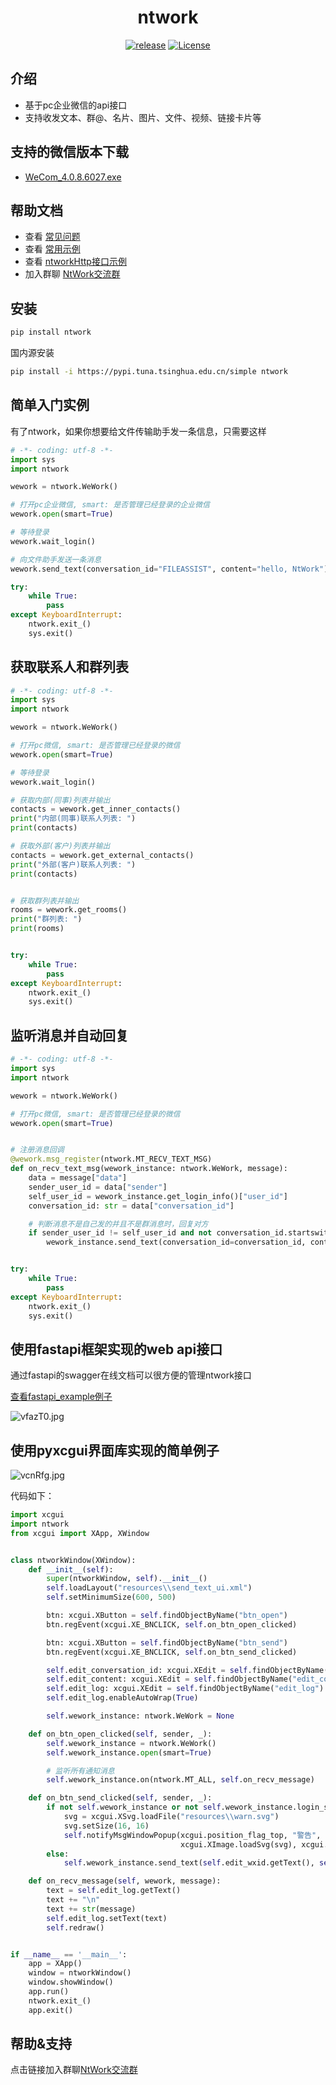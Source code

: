 <h1 align="center">ntwork</h1>
<p align="center">
    <a href="https://github.com/smallevilbeast/ntwork/releases"><img src="https://img.shields.io/badge/release-0.1.1-blue.svg?" alt="release"></a>
    <a href="https://opensource.org/licenses/MIT"><img src="https://img.shields.io/badge/License-MIT-brightgreen.svg?" alt="License"></a>
</p>




## 介绍

- 基于pc企业微信的api接口
- 支持收发文本、群@、名片、图片、文件、视频、链接卡片等
  
## 支持的微信版本下载
- [WeCom_4.0.8.6027.exe](https://dldir1.qq.com/wework/work_weixin/WeCom_4.0.8.6027.exe)

## 帮助文档
- 查看 [常见问题](docs/FAQ.md)
- 查看 [常用示例](examples)
- 查看 [ntworkHttp接口示例](fastapi_example)  
- 加入群聊 [NtWork交流群](https://jq.qq.com/?_wv=1027&k=y8d0wpXJ)

## 安装

```bash
pip install ntwork
```
国内源安装
```bash
pip install -i https://pypi.tuna.tsinghua.edu.cn/simple ntwork
```

## 简单入门实例

有了ntwork，如果你想要给文件传输助手发一条信息，只需要这样

```python
# -*- coding: utf-8 -*-
import sys
import ntwork

wework = ntwork.WeWork()

# 打开pc企业微信, smart: 是否管理已经登录的企业微信
wework.open(smart=True)

# 等待登录
wework.wait_login()

# 向文件助手发送一条消息
wework.send_text(conversation_id="FILEASSIST", content="hello, NtWork")

try:
    while True:
        pass
except KeyboardInterrupt:
    ntwork.exit_()
    sys.exit()
```

## 获取联系人和群列表
```python
# -*- coding: utf-8 -*-
import sys
import ntwork

wework = ntwork.WeWork()

# 打开pc微信, smart: 是否管理已经登录的微信
wework.open(smart=True)

# 等待登录
wework.wait_login()

# 获取内部(同事)列表并输出
contacts = wework.get_inner_contacts()
print("内部(同事)联系人列表: ")
print(contacts)

# 获取外部(客户)列表并输出
contacts = wework.get_external_contacts()
print("外部(客户)联系人列表: ")
print(contacts)


# 获取群列表并输出
rooms = wework.get_rooms()
print("群列表: ")
print(rooms)


try:
    while True:
        pass
except KeyboardInterrupt:
    ntwork.exit_()
    sys.exit()
```

## 监听消息并自动回复

```python
# -*- coding: utf-8 -*-
import sys
import ntwork

wework = ntwork.WeWork()

# 打开pc微信, smart: 是否管理已经登录的微信
wework.open(smart=True)


# 注册消息回调
@wework.msg_register(ntwork.MT_RECV_TEXT_MSG)
def on_recv_text_msg(wework_instance: ntwork.WeWork, message):
    data = message["data"]
    sender_user_id = data["sender"]
    self_user_id = wework_instance.get_login_info()["user_id"]
    conversation_id: str = data["conversation_id"]

    # 判断消息不是自己发的并且不是群消息时，回复对方
    if sender_user_id != self_user_id and not conversation_id.startswith("R:"):
        wework_instance.send_text(conversation_id=conversation_id, content=f"你发送的消息是: {data['content']}")


try:
    while True:
        pass
except KeyboardInterrupt:
    ntwork.exit_()
    sys.exit()
```

## 使用fastapi框架实现的web api接口

通过fastapi的swagger在线文档可以很方便的管理ntwork接口

[查看fastapi_example例子](./fastapi_example)

![vfazT0.jpg](https://s1.ax1x.com/2022/09/06/v7zFv4.jpg)


## 使用pyxcgui界面库实现的简单例子

![vcnRfg.jpg](https://s1.ax1x.com/2022/09/06/v7vWT0.jpg)

代码如下：

```python
import xcgui
import ntwork
from xcgui import XApp, XWindow


class ntworkWindow(XWindow):
    def __init__(self):
        super(ntworkWindow, self).__init__()
        self.loadLayout("resources\\send_text_ui.xml")
        self.setMinimumSize(600, 500)

        btn: xcgui.XButton = self.findObjectByName("btn_open")
        btn.regEvent(xcgui.XE_BNCLICK, self.on_btn_open_clicked)

        btn: xcgui.XButton = self.findObjectByName("btn_send")
        btn.regEvent(xcgui.XE_BNCLICK, self.on_btn_send_clicked)

        self.edit_conversation_id: xcgui.XEdit = self.findObjectByName("edit_conversation_id")
        self.edit_content: xcgui.XEdit = self.findObjectByName("edit_content")
        self.edit_log: xcgui.XEdit = self.findObjectByName("edit_log")
        self.edit_log.enableAutoWrap(True)

        self.wework_instance: ntwork.WeWork = None

    def on_btn_open_clicked(self, sender, _):
        self.wework_instance = ntwork.WeWork()
        self.wework_instance.open(smart=True)

        # 监听所有通知消息
        self.wework_instance.on(ntwork.MT_ALL, self.on_recv_message)

    def on_btn_send_clicked(self, sender, _):
        if not self.wework_instance or not self.wework_instance.login_status:
            svg = xcgui.XSvg.loadFile("resources\\warn.svg")
            svg.setSize(16, 16)
            self.notifyMsgWindowPopup(xcgui.position_flag_top, "警告", "请先打开并登录微信",
                                      xcgui.XImage.loadSvg(svg), xcgui.notifyMsg_skin_warning)
        else:
            self.wework_instance.send_text(self.edit_wxid.getText(), self.edit_content.getText())

    def on_recv_message(self, wework, message):
        text = self.edit_log.getText()
        text += "\n"
        text += str(message)
        self.edit_log.setText(text)
        self.redraw()


if __name__ == '__main__':
    app = XApp()
    window = ntworkWindow()
    window.showWindow()
    app.run()
    ntwork.exit_()
    app.exit()
```

帮助&支持
-------------------------
点击链接加入群聊[NtWork交流群](https://jq.qq.com/?_wv=1027&k=y8d0wpXJ)
